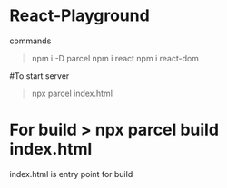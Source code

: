 # React-Playground
 
commands
> npm i -D parcel
> npm i react
> npm i react-dom

#To start server
> npx parcel index.html
# For build > npx parcel build index.html 
index.html is entry point for build
